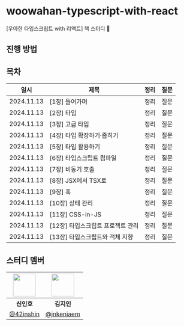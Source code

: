 # woowahan-typescript-with-react

[우아한 타입스크립트 with 리액트] 책 스터디 🚀

## 진행 방법

## 목차

| 일시       | 제목               | 정리  | 질문  |
|------------|--------------------|-------|-------|
| 2024.11.13 | [1장] 들어가며      | 정리  | 질문  |
| 2024.11.13 | [2장] 타입          | 정리  | 질문  |
| 2024.11.13 | [3장] 고급 타입     | 정리  | 질문  |
| 2024.11.13 | [4장] 타입 확장하기·좁히기 | 정리  | 질문  |
| 2024.11.13 | [5장] 타입 활용하기 | 정리  | 질문  |
| 2024.11.13 | [6장] 타입스크립트 컴파일 | 정리  | 질문  |
| 2024.11.13 | [7장] 비동기 호출   | 정리  | 질문  |
| 2024.11.13 | [8장] JSX에서 TSX로 | 정리  | 질문  |
| 2024.11.13 | [9장] 훅           | 정리  | 질문  |
| 2024.11.13 | [10장] 상태 관리    | 정리  | 질문  |
| 2024.11.13 | [11장] CSS-in-JS    | 정리  | 질문  |
| 2024.11.13 | [12장] 타입스크립트 프로젝트 관리 | 정리  | 질문  |
| 2024.11.13 | [13장] 타입스크립트와 객체 지향 | 정리  | 질문  |

## 스터디 멤버

| <img width="60px" src="https://avatars.githubusercontent.com/u/72684256?v=4"> | <img width="60px" src="https://avatars.githubusercontent.com/u/80810728?v=4"> |
|:---:|:---:|
| **신인호** | **김지인** |
| [@42inshin](https://github.com/42inshin) | [@jnkeniaem](https://github.com/jnkeniaem) 
